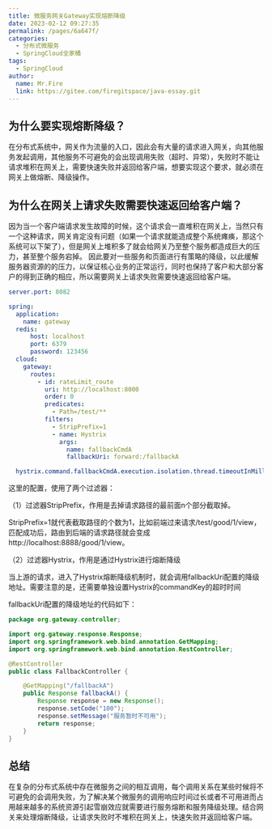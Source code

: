 ```yaml
---
title: 微服务网关Gateway实现熔断降级
date: 2023-02-12 09:27:35
permalink: /pages/6a647f/
categories:
  - 分布式微服务
  - SpringCloud全家桶
tags:
  - SpringCloud
author: 
  name: Mr.Fire
  link: https://gitee.com/firegitspace/java-essay.git
---
```



## 为什么要实现熔断降级？

在分布式系统中，网关作为流量的入口，因此会有大量的请求进入网关，向其他服务发起调用，其他服务不可避免的会出现调用失败（超时、异常），失败时不能让请求堆积在网关上，需要快速失败并返回给客户端，想要实现这个要求，就必须在网关上做熔断、降级操作。

## 为什么在网关上请求失败需要快速返回给客户端？

因为当一个客户端请求发生故障的时候，这个请求会一直堆积在网关上，当然只有一个这种请求，网关肯定没有问题（如果一个请求就能造成整个系统瘫痪，那这个系统可以下架了），但是网关上堆积多了就会给网关乃至整个服务都造成巨大的压力，甚至整个服务宕掉。
因此要对一些服务和页面进行有策略的降级，以此缓解服务器资源的的压力，以保证核心业务的正常运行，同时也保持了客户和大部分客户的得到正确的相应，所以需要网关上请求失败需要快速返回给客户端。

```yaml
server.port: 8082

spring:
  application:
    name: gateway
  redis:
      host: localhost
      port: 6379
      password: 123456
  cloud:
    gateway:
      routes:
        - id: rateLimit_route
          uri: http://localhost:8000
          order: 0
          predicates:
            - Path=/test/**
          filters:
            - StripPrefix=1
            - name: Hystrix
              args:
                name: fallbackCmdA
                fallbackUri: forward:/fallbackA

  hystrix.command.fallbackCmdA.execution.isolation.thread.timeoutInMilliseconds: 5000
```

这里的配置，使用了两个过滤器：

（1）过滤器StripPrefix，作用是去掉请求路径的最前面n个部分截取掉。

StripPrefix=1就代表截取路径的个数为1，比如前端过来请求/test/good/1/view，匹配成功后，路由到后端的请求路径就会变成http://localhost:8888/good/1/view。

（2）过滤器Hystrix，作用是通过Hystrix进行熔断降级

当上游的请求，进入了Hystrix熔断降级机制时，就会调用fallbackUri配置的降级地址。需要注意的是，还需要单独设置Hystrix的commandKey的超时时间

fallbackUri配置的降级地址的代码如下：

```java
package org.gateway.controller;

import org.gateway.response.Response;
import org.springframework.web.bind.annotation.GetMapping;
import org.springframework.web.bind.annotation.RestController;

@RestController
public class FallbackController {

    @GetMapping("/fallbackA")
    public Response fallbackA() {
        Response response = new Response();
        response.setCode("100");
        response.setMessage("服务暂时不可用");
        return response;
    }
}
```


## 总结

在复杂的分布式系统中存在微服务之间的相互调用，每个调用关系在某些时候将不可避免的会调用失败，为了解决某个微服务的调用响应时间过长或者不可用进而占用越来越多的系统资源引起雪崩效应就需要进行服务熔断和服务降级处理。结合网关来处理熔断降级，让请求失败时不堆积在网关上，快速失败并返回给客户端。

